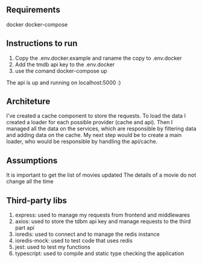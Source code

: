 ## Requirements

docker
docker-compose

## Instructions to run

1. Copy the .env.docker.example and raname the copy to .env.docker
2. Add the tmdb api key to the .env.docker
3. use the comand docker-compose up

The api is up and running on localhost:5000 :)

## Architeture

I've created a cache component to store the requests.
To load the data I created a loader for each possible provider (cache and api).
Then I managed all the data on the services, which are responsible by filtering data and adding data on the cache.
My next step would be to create a main loader, who would be responsible by handling the api/cache.

## Assumptions

It is important to get the list of movies updated
The details of a movie do not change all the time

## Third-party libs

1. express: used to manage my requests from frontend and middlewares
2. axios: used to store the tdbm api key and manage requests to the third part api
3. ioredis: used to connect and to manage the redis instance
4. ioredis-mock: used to test code that uses redis
5. jest: used to test my functions
6. typescript: used to compile and static type checking the application
